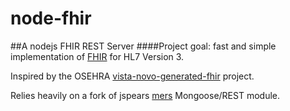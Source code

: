 node-fhir
=========

##A nodejs FHIR REST Server
####Project goal: fast and simple implementation of [FHIR](http://hl7.org/implement/standards/fhir/) for HL7 Version 3.

Inspired by the OSEHRA [vista-novo-generated-fhir](https://github.com/OSEHRA/vista-novo-generated-fhir) project.

Relies heavily on a fork of jspears [mers](https://github.com/jspears/mers) Mongoose/REST module.